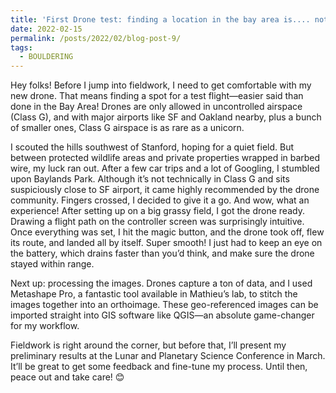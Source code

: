 ```yaml
---
title: 'First Drone test: finding a location in the bay area is.... not easy!'
date: 2022-02-15
permalink: /posts/2022/02/blog-post-9/
tags:
  - BOULDERING
---
```


Hey folks! Before I jump into fieldwork, I need to get comfortable with my new drone. That means finding a spot for a test flight—easier said than done in the Bay Area! Drones are only allowed in uncontrolled airspace (Class G), and with major airports like SF and Oakland nearby, plus a bunch of smaller ones, Class G airspace is as rare as a unicorn.

I scouted the hills southwest of Stanford, hoping for a quiet field. But between protected wildlife areas and private properties wrapped in barbed wire, my luck ran out. After a few car trips and a lot of Googling, I stumbled upon Baylands Park. Although it’s not technically in Class G and sits suspiciously close to SF airport, it came highly recommended by the drone community. Fingers crossed, I decided to give it a go. And wow, what an experience! After setting up on a big grassy field, I got the drone ready. Drawing a flight path on the controller screen was surprisingly intuitive. Once everything was set, I hit the magic button, and the drone took off, flew its route, and landed all by itself. Super smooth! I just had to keep an eye on the battery, which drains faster than you’d think, and make sure the drone stayed within range.

Next up: processing the images. Drones capture a ton of data, and I used Metashape Pro, a fantastic tool available in Mathieu’s lab, to stitch the images together into an orthoimage. These geo-referenced images can be imported straight into GIS software like QGIS—an absolute game-changer for my workflow.

Fieldwork is right around the corner, but before that, I’ll present my preliminary results at the Lunar and Planetary Science Conference in March. It’ll be great to get some feedback and fine-tune my process. Until then, peace out and take care! 😊

